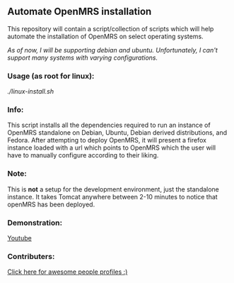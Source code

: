 ## Automate OpenMRS installation
This repository will contain a script/collection of scripts which will help
automate the installation of OpenMRS on select operating systems.

_As of now, I will be supporting debian and ubuntu._
_Unfortunately, I can't support many systems with varying configurations._

### Usage (as root for linux):
_./linux-install.sh_

### Info:
This script installs all the dependencies required to run an instance of
OpenMRS standalone on Debian, Ubuntu, Debian derived distributions, and
Fedora. After attempting to deploy OpenMRS, it will present a firefox
instance loaded with a url which points to OpenMRS which the user will
have to manually configure according to their liking.

### Note:
This is **not** a setup for the development environment, just the standalone
instance.
It takes Tomcat anywhere between 2-10 minutes to notice that openMRS
has been deployed.

### Demonstration:
[Youtube](https://www.youtube.com/watch?v=o-78lKiN0eE)

### Contributers:
[Click here for awesome people profiles :)](https://github.com/TwistTheNeil/openmrs-automated-install/graphs/contributors)
